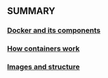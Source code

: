 ## SUMMARY

### [Docker and its components](/info/Docker%20and%20its%20components.md)

### [How containers work](/info/How%20containers%20work.md)

### [Images and structure](/info/Images%20and%20structure.md)
